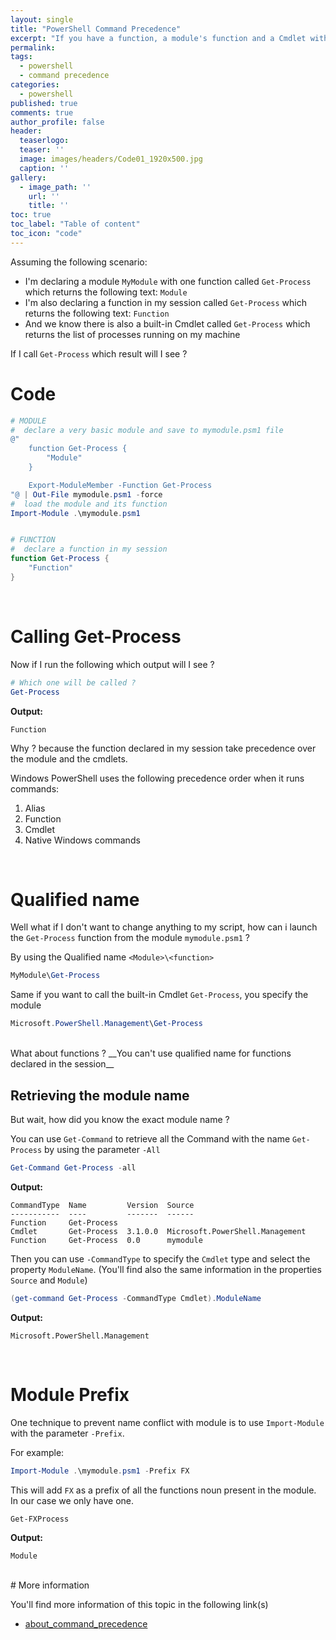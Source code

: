 ```yaml
---
layout: single
title: "PowerShell Command Precedence"
excerpt: "If you have a function, a module's function and a Cmdlet with the same exact name, which command will answer first ? This is the role of Command Precedence in PowerShell"
permalink:
tags: 
  - powershell
  - command precedence
categories:
  - powershell
published: true
comments: true
author_profile: false
header:
  teaserlogo:
  teaser: ''
  image: images/headers/Code01_1920x500.jpg
  caption: ''
gallery:
  - image_path: ''
    url: ''
    title: ''
toc: true
toc_label: "Table of content"
toc_icon: "code"
---
```


Assuming the following scenario:

* I'm declaring a module `MyModule` with one function called `Get-Process` which returns the following text: `Module`
* I'm also declaring a function in my session called `Get-Process` which returns the following text: `Function`
* And we know there is also a built-in Cmdlet called `Get-Process` which returns the list of processes running on my machine

If I call `Get-Process` which result will I see ?

# Code

```powershell
# MODULE
#  declare a very basic module and save to mymodule.psm1 file
@"
    function Get-Process {
        "Module"
    }

    Export-ModuleMember -Function Get-Process
"@ | Out-File mymodule.psm1 -force
#  load the module and its function
Import-Module .\mymodule.psm1


# FUNCTION
#  declare a function in my session
function Get-Process {
    "Function"
}
```

<br>

# Calling Get-Process

Now if I run the following which output will I see ?

```powershell
# Which one will be called ?
Get-Process
```

__Output:__

```
Function

```

Why ? because the function declared in my session take precedence over the module and the cmdlets.

Windows PowerShell uses the following precedence order when it runs commands:

1. Alias
1. Function
1. Cmdlet
1. Native Windows commands

<br>

# Qualified name

Well what if I don't want to change anything to my script, how can i launch the `Get-Process` function from the module `mymodule.psm1` ?

By using the Qualified name `<Module>\<function>`

```powershell
MyModule\Get-Process
```

Same if you want to call the built-in Cmdlet `Get-Process`, you specify the module

```powershell
Microsoft.PowerShell.Management\Get-Process
```

<br>
What about functions ? __You can't use qualified name for functions declared in the session__

## Retrieving the module name

But wait, how did you know the exact module name ?

You can use `Get-Command` to retrieve all the Command with the name `Get-Process` by using the parameter `-All`

```powershell
Get-Command Get-Process -all
```

__Output:__

```
CommandType  Name         Version  Source                         
-----------  ----         -------  ------                         
Function     Get-Process                                        
Cmdlet       Get-Process  3.1.0.0  Microsoft.PowerShell.Management
Function     Get-Process  0.0      mymodule                       
```

Then you can use `-CommandType` to specify the `Cmdlet` type and select the property `ModuleName`. (You'll find also the same information in the properties `Source` and `Module`)

```powershell
(get-command Get-Process -CommandType Cmdlet).ModuleName
```

__Output:__

```
Microsoft.PowerShell.Management
```

<br>

# Module Prefix

One technique to prevent name conflict with module is to use `Import-Module` with the parameter `-Prefix`.

For example:

```powershell
Import-Module .\mymodule.psm1 -Prefix FX
```

This will add `FX` as a prefix of all the functions noun present in the module. In our case we only have one.

```powershell
Get-FXProcess
```

__Output:__

```
Module
```

<br>
# More information

You'll find more information of this topic in the following link(s)
* [about_command_precedence](https://msdn.microsoft.com/en-us/powershell/reference/5.1/microsoft.powershell.core/about/about_command_precedence)